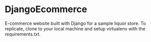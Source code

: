 # DjangoEcommerce
E-commerce website built with Django for a sample liquor store.
To replicate, clone to your local machine and setup virtualenv with the requirements.txt.
